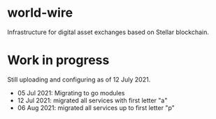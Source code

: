 # world-wire
Infrastructure for digital asset exchanges based on Stellar blockchain.

# Work in progress
Still uploading and configuring as of 12 July 2021.

* 05 Jul 2021: Migrating to go modules 
* 12 Jul 2021: migrated all services with first letter "a"
* 06 Aug 2021: migrated all services up to first letter "p"
